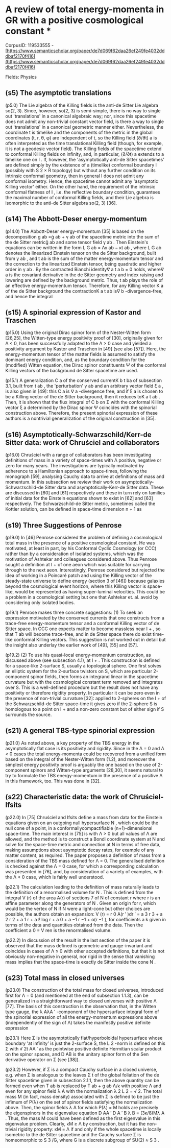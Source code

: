 # A review of total energy-momenta in GR with a positive cosmological constant *

CorpusID: 119533555 - [https://www.semanticscholar.org/paper/de7d069f62daa26ef249fe4032dddbaf2170f416](https://www.semanticscholar.org/paper/de7d069f62daa26ef249fe4032dddbaf2170f416)

Fields: Physics

## (s5) The asymptotic translations
(p5.0) The Lie algebra of the Killing fields is the anti-de Sitter Lie algebra so(2, 3). Since, however, so(2, 3) is semi-simple, there is no way to single out 'translations' in a canonical algebraic way; nor, since this spacetime does not admit any non-trivial constant vector field, is there a way to single out 'translations' in a canonical geometric manner either. Nevertheless, the coordinate t is timelike and the components of the metric in the global coordinates (t, r, θ, φ) are independent of t, so the Killing field (∂/∂t) a is often interpreted as the time translational Killing field (though, for example, it is not a geodesic vector field). The Killing fields of the spacetime extend to conformal Killing fields on infinity, and, in particular, (∂/∂t) a extends to a timelike one on I . If, however, the 'asymptotically anti-de Sitter spacetimes' are defined simply by the existence of a (timelike) conformal boundary I (possibly with S 2 × R topology) but without any further condition on its intrinsic conformal geometry, then in general I does not admit any conformal isometry. Hence, the spacetime cannot admit any 'asymptotic Killing vector' either. On the other hand, the requirement of the intrinsic conformal flatness of I , i.e. the reflective boundary condition, guarantees the maximal number of conformal Killing fields, and their Lie algebra is isomorphic to the anti-de Sitter algebra so(2, 3) [36].
## (s14) The Abbott-Deser energy-momentum
(p14.0) The Abbott-Deser energy-momentum [35] is based on the decomposition g ab =ḡ ab + γ ab of the spacetime metric into the sum of the de Sitter metricḡ ab and some tensor field γ ab . Then Einstein's equations can be written in the form L G ab = Λγ ab − κt ab , where L G ab denotes the linearized Einstein tensor on the de Sitter background, built from γ ab , and t ab is the sum of the matter energy-momentum tensor and the correction to the linearized Einstein tensor, being quadratic and higher order in γ ab . By the contracted Bianchi identity∇ a t a b = 0 holds, where∇ a is the covariant derivative in the de Sitter geometry and index raising and lowering are defined by the background metric. Thus, t ab plays the role of an effective energy-momentum tensor. Therefore, for any Killing vector K a of the de Sitter background the contractionK a t ab is∇ b -divergence-free, and hence the integral
## (s15) A spinorial expression of Kastor and Traschen
(p15.0) Using the original Dirac spinor form of the Nester-Witten form [26,25], the Witten-type energy positivity proof of [30], originally given for Λ < 0, has been successfully adapted to the Λ > 0 case and yielded a positivity argument by Kastor and Traschen in [49] (see also [57]). Here, the energy-momentum tensor of the matter fields is assumed to satisfy the dominant energy condition, and, as the boundary condition for the (modified) Witten equation, the Dirac spinor constituents Ψ of the conformal Killing vectors of the background de Sitter spacetime are used.

(p15.1) A generalization C a of the conserved currentK b t ba of subsection 3.1, built from t ab , the 'perturbation' γ ab and an arbitrary vector field ξ a , is also given in [49]: this C a is ∇ a -divergence free, and if ξ a is chosen to be a Killing vector of the de Sitter background, then it reduces toK a t ab . Then, it is shown that the flux integral of C b on Σ with the conformal Killing vector ξ a determined by the Dirac spinor Ψ coincides with the spinorial construction above. Therefore, the present spinorial expression of these authors is a nontrivial generalization of the original construction in [35].
## (s16) Asymptotically-Schwarzschild/Kerr-de Sitter data: work of Chruściel and collaborators
(p16.0) Chruściel with a range of collaborators has been investigating definitions of mass in a variety of space-times with Λ positive, negative or zero for many years. The investigations are typically motivated by adherence to a Hamiltonian approach to space-times, following the monograph [59], analysing Cauchy data to arrive at definitions of mass and momentum. In this subsection we review their work on asymptotically-Schwarzschild-de Sitter data and asymptotically-Kerr-de Sitter data. These are discussed in [60] and [61] respectively and these in turn rely on families of initial data for the Einstein equations shown to exist in [62] and [63] respectively. The Schwarzschild-de Sitter metric, sometimes called the Kottler solution, can be defined in space-time dimension n + 1 as
## (s19) Three Suggestions of Penrose
(p19.0) In [46] Penrose considered the problem of defining a cosmological total mass in the presence of a positive cosmological constant. He was motivated, at least in part, by his Conformal Cyclic Cosmology (or CCC) rather than by a consideration of isolated systems, which was the motivation of Ashtekar and colleagues considered above. Thus Penrose sought a definition at I + of one aeon which was suitable for carrying through to the next aeon. Interestingly, Penrose considered but rejected the idea of working in a Poincaré patch and using the Killing vector of the steady-state universe to define energy (section 3 of [46]) because galaxies beyond the cosmological event horizon, where this Killing vector is space-like, would be represented as having super-luminal velocities. This could be a problem in a cosmological setting but one that Ashtekar et. al. avoid by considering only isolated bodies.

(p19.1) Penrose makes three concrete suggestions: (1) To seek an expression motivated by the conserved currents that one constructs from a trace-free energy-momentum tensor and a conformal Killing vector of de Sitter space. In CCC one expects matter to become massless near I + , so that T ab will become trace-free, and in de Sitter space there do exist time-like conformal Killing vectors. This suggestion is not worked out in detail but the insight also underlay the earlier work of [49], [55] and [57].

(p19.2) (2) To use his quasi-local energy-momentum construction, as discussed above (see subsection 4.1), at I + . This construction is defined for a space-like 2-surface S, usually a topological sphere. One first solves an elliptic system for the 2-surface twistors on S, which are particular 2-component spinor fields, then forms an integrand linear in the spacetime curvature but with the cosmological constant term removed and integrates over S. This is a well-defined procedure but the result does not have any positivity or therefore rigidity property. In particular it can be zero even in the presence of non-trivial curvature [32]: applied to 2-spheres on the I + of the Schwarzschild-de Sitter space-time it gives zero if the 2-sphere S is homologous to a point on I + and a non-zero constant but of either sign if S surrounds the source.
## (s21) A general TBS-type spinorial expression
(p21.0) As noted above, a key property of the TBS energy in the asymptotically flat case is its positivity and rigidity. Since in the Λ = 0 and Λ < 0 cases the total energy-momenta could be recovered from a unified form based on the integral of the Nester-Witten form (1.2), and moreover the simplest energy positivity proof is arguably the one based on the use of 2-component spinors and Witten-type arguments [28,30], it seems natural to try to formulate the TBS energy-momentum in the presence of a positive Λ in this framework, too. This was done in [32]. 
## (s22) Characteristic data: the work of Chruściel-Ifsits
(p22.0) In [75] Chruściel and Ifsits define a mass from data for the Einstein equations given on an outgoing null hypersurface N , which could be the null cone of a point, in a conformallycompactifiable (n+1)-dimensional space-time. The main interest in [75] is with Λ > 0 but all values of Λ are allowed, and the method is to construct a Bondi coordinate system at N and solve for the space-time metric and connection at N in terms of free data, making assumptions about asymptotic decay rates, for example of any matter content, as required. The paper proposes a definition of mass from a consideration of the TBS mass defined for Λ = 0. The generalised definition is checked against the Λ = 0 case, for which a corresponding calculation was presented in [76], and, by consideration of a variety of examples, with the Λ < 0 case, which is fairly well understood.

(p22.1) The calculation leading to the definition of mass naturally leads to the definition of a renormalised volume for N . This is defined from the integral V (r) of the area A(r) of sections 7 of N of constant r where r is an affine parameter along the generators of N . Given an origin for r, which would be the vertex of N if N were a light-cone but other choices are possible, the authors obtain an expansion: V (r) = r 0 A(r ′ )dr ′ = a 3 r 3 + a 2 r 2 + a 1 r + a ℓ log r + a 0 + a −1 r −1 + o(r −1 ), for coefficients a k given in terms of the data and quantities obtained from the data. Then the coefficient a 0 = V ren is the renormalised volume.

(p22.2) In discussion of the result in the last section of the paper it is observed that the mass defined is geometric and gauge-invariant and coincides in cases of Λ ≤ 0 with other accepted definitions, but that it is not obviously non-negative in general, nor rigid in the sense that vanishing mass implies that the space-time is exactly de Sitter inside the cone N .
## (s23) Total mass in closed universes
(p23.0) The construction of the total mass for closed universes, introduced first for Λ = 0 (and mentioned at the end of subsection 1.1.3), can be generalized in a straightforward way to closed universes with positive Λ [77]. The basis of this construction is the observation that, in the Witten type gauge, the λ AλA ′ -component of the hypersurface integral form of the spinorial expression of all the energy-momentum expressions above (independently of the sign of Λ) takes the manifestly positive definite expression

(p23.1) Here Σ is the asymptotically flat/hyperboloidal hypersurface whose boundary 'at infinity' is just the 2-surface S, the L 2 -norm is defined on this Σ with √ 2t AA ′ as the pointwise positive definite Hermitian scalar product on the spinor spaces, and D AB is the unitary spinor form of the Sen derivative operator on Σ (see [38]).

(p23.2) However, if Σ is a compact Cauchy surface in a closed universe, e.g. when Σ is analogous to the leaves Σ t of the global foliation of the de Sitter spacetime given in subsection 2.1.1, then the above quantity can be formed even when T ab is replaced by T ab + g ab Λ/κ with positive Λ and even for any spinor field λ A with the normalization λ 2 L 2 = √ 2. The total mass M (in fact, mass density) associated with Σ is defined to be just the infimum of P(λ) on the set of spinor fields satisfying the normalization above. Then, the spinor fields λ A for which P(λ) = M holds are precisely the eigenspinors in the eigenvalue equation D AA ′ D A ′ B λ B = (3κ/8)Mλ A . Thus, the mass M could have been defined as the first eigenvalue in this eigenvalue problem. Clearly, κM ≥ Λ by construction, but it has the non-trivial rigidity property: κM = Λ if and only if the whole spacetime is locally isometric to the de Sitter spacetime and the Cauchy surface Σ is homeomorphic to S 3 /G, where G is a discrete subgroup of SU(2) ≈ S 3 .
